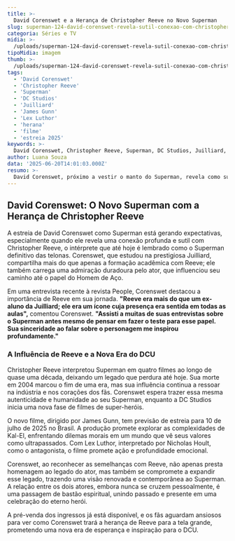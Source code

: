 ```yaml
---
title: >-
  David Corenswet e a Herança de Christopher Reeve no Novo Superman
slug: superman-124-david-corenswet-revela-sutil-conexao-com-christopher-reeve-e-aponta-semelhancas
categoria: Séries e TV
midia: >-
  /uploads/superman-124-david-corenswet-revela-sutil-conexao-com-christopher-reeve-e-aponta-semelhancas-thumb.webp
tipoMidia: imagem
thumb: >-
  /uploads/superman-124-david-corenswet-revela-sutil-conexao-com-christopher-reeve-e-aponta-semelhancas-thumb.webp
tags:
  - 'David Corenswet'
  - 'Christopher Reeve'
  - 'Superman'
  - 'DC Studios'
  - 'Juilliard'
  - 'James Gunn'
  - 'Lex Luthor'
  - 'herana'
  - 'filme'
  - 'estreia 2025'
keywords: >-
  David Corenswet, Christopher Reeve, Superman, DC Studios, Juilliard, James Gunn, Lex Luthor, herança, filme, estreia 2025
author: Luana Souza
data: '2025-06-20T14:01:03.000Z'
resumo: >-
  David Corenswet, próximo a vestir o manto do Superman, revela como sua formação e admiração por Christopher Reeve influenciam sua interpretação. A conexão entre os dois atores promete trazer uma nova dimensão ao icônico herói da DC.
---
```


## David Corenswet: O Novo Superman com a Herança de Christopher Reeve

A estreia de David Corenswet como Superman está gerando expectativas, especialmente quando ele revela uma conexão profunda e sutil com Christopher Reeve, o intérprete que até hoje é lembrado como o Superman definitivo das telonas. Corenswet, que estudou na prestigiosa Juilliard, compartilha mais do que apenas a formação acadêmica com Reeve; ele também carrega uma admiração duradoura pelo ator, que influenciou seu caminho até o papel do Homem de Aço.

Em uma entrevista recente à revista People, Corenswet destacou a importância de Reeve em sua jornada. **"Reeve era mais do que um ex-aluno da Juilliard; ele era um ícone cuja presença era sentida em todas as aulas",** comentou Corenswet. **"Assisti a muitas de suas entrevistas sobre o Superman antes mesmo de pensar em fazer o teste para esse papel. Sua sinceridade ao falar sobre o personagem me inspirou profundamente."**

### A Influência de Reeve e a Nova Era do DCU

Christopher Reeve interpretou Superman em quatro filmes ao longo de quase uma década, deixando um legado que perdura até hoje. Sua morte em 2004 marcou o fim de uma era, mas sua influência continua a ressoar na indústria e nos corações dos fãs. Corenswet espera trazer essa mesma autenticidade e humanidade ao seu Superman, enquanto a DC Studios inicia uma nova fase de filmes de super-heróis.

O novo filme, dirigido por James Gunn, tem previsão de estreia para 10 de julho de 2025 no Brasil. A produção promete explorar as complexidades de Kal-El, enfrentando dilemas morais em um mundo que vê seus valores como ultrapassados. Com Lex Luthor, interpretado por Nicholas Hoult, como o antagonista, o filme promete ação e profundidade emocional.

Corenswet, ao reconhecer as semelhanças com Reeve, não apenas presta homenagem ao legado do ator, mas também se compromete a expandir esse legado, trazendo uma visão renovada e contemporânea ao Superman. A relação entre os dois atores, embora nunca se cruzem pessoalmente, é uma passagem de bastão espiritual, unindo passado e presente em uma celebração do eterno herói.

A pré-venda dos ingressos já está disponível, e os fãs aguardam ansiosos para ver como Corenswet trará a herança de Reeve para a tela grande, prometendo uma nova era de esperança e inspiração para o DCU.